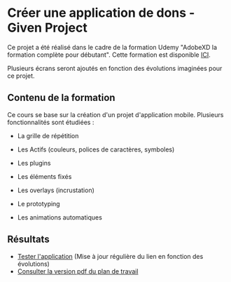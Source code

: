 # Créer une application de dons - Given Project

Ce projet a été réalisé dans le cadre de la formation Udemy "AdobeXD la formation complète pour débutant".
Cette formation est disponible [ICI](https://www.udemy.com/course/adobe-xd-complet/).

Plusieurs écrans seront ajoutés en fonction des évolutions imaginées pour ce projet.

## Contenu de la formation

Ce cours se base sur la création d'un projet d'application mobile. Plusieurs fonctionnalités sont étudiées :

* La grille de répétition

* Les Actifs (couleurs, polices de caractères, symboles)

* Les plugins

* Les éléments fixés

* Les overlays (incrustation)

* Le prototyping

* Les animations automatiques

## Résultats

* [Tester l'application](https://xd.adobe.com/view/4f37c9ae-d09b-4f22-8a13-2a77a2e56e33-1a64/) (Mise à jour régulière du lien en fonction des évolutions)
* [Consulter la version pdf du plan de travail](https://github.com/MrGyo/Application-Given/blob/master/app_given.pdf)

